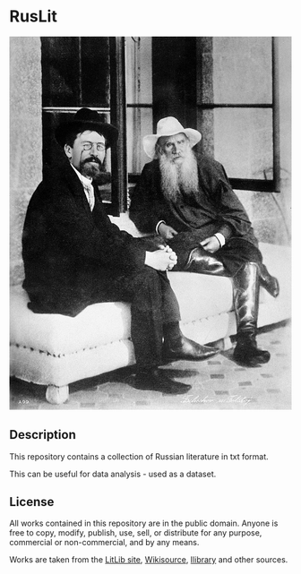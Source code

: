# RusLit

![Chekhov and Tolstoy, 1901](Tolstoy_and_Chekhov_1901.jpg)

## Description

This repository contains a collection of Russian literature in txt format. 

This can be useful for data analysis - used as a dataset.

## License

All works contained in this repository are in the public domain. Anyone is free to copy, modify, publish, use, sell, or distribute for any purpose, commercial or non-commercial, and by any means.

Works are taken from the [LitLib site](https://www.litlib.net/), [Wikisource](https://en.wikisource.org/wiki/Main_Page), [Ilibrary](https://ilibrary.ru/) and other sources.
